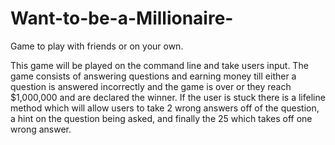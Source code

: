 # Want-to-be-a-Millionaire-
Game to play with friends or on your own.

This game will be played on the command line and take users input. The game consists of answering questions and earning money till either a question is answered incorrectly and the game is over or they reach $1,000,000 and are declared the winner. If the user is stuck there is a lifeline method which will allow users to take 2 wrong answers off of the question, a hint on the question being asked, and finally the 25 which takes off one wrong answer. 
